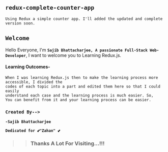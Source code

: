 ## `redux-complete-counter-app`
```Node
Using Redux a simple counter app. I'll added the updated and complete version soon.
```

## `Welcome`

Hello Everyone, I'm **`Sajib Bhattacharjee, A passionate Full-Stack Web-Developer`**, I want to welcome you to 
Learning Redux.js.

#### Learning Outcomes-
```Node
When I was learning Redux.js then to make the learning process more accessible, I divided the
codes of each topic into a part and edited them here so that I could easily 
understand each case and the learning process is much easier. So, 
You can benefit from it and your learning process can be easier.
``` 
### `Created By-->`

**`-Sajib Bhattacharjee`**

**`Dedicated for 💕"Zahan" 💕`**

> > ### Thanks A Lot For Visiting...!!!
